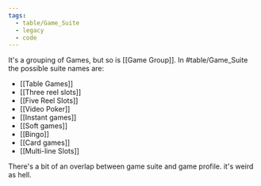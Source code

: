 ```yaml
---
tags:
  - table/Game_Suite
  - legacy
  - code
---
```


It's a grouping of Games, but so is [[Game Group]]. In #table/Game_Suite the possible suite names are:
- [[Table Games]]
- [[Three reel slots]]
- [[Five Reel Slots]]
- [[Video Poker]]
- [[Instant games]]
- [[Soft games]]
- [[Bingo]]
- [[Card games]]
- [[Multi-line Slots]]

There's a bit of an overlap between game suite and game profile. it's weird as hell.